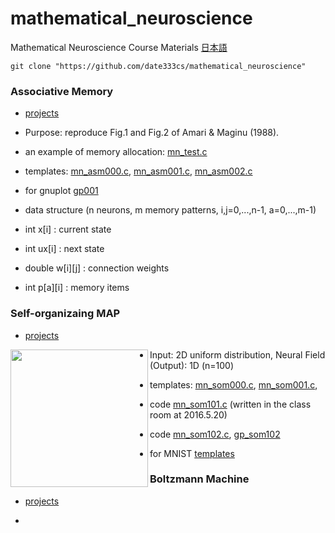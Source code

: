 ﻿# mathematical_neuroscience
Mathematical Neuroscience Course Materials [日本語](READMEj.md)

    git clone "https://github.com/date333cs/mathematical_neuroscience"


### Associative Memory

- [projects](project160415associative.pdf)

- Purpose: reproduce Fig.1 and Fig.2 of Amari & Maginu (1988).

- an example of memory allocation:  [mn_test.c](mn_test.c)
- templates: [mn_asm000.c](mn_asm000.c), [mn_asm001.c](mn_asm002.c), [mn_asm002.c](mn_asm002.c)
- for gnuplot [gp001](gp001)
- data structure (n neurons, m memory patterns, i,j=0,...,n-1, a=0,...,m-1)
 - int x[i] :  current state
 - int ux[i] : next state 
 - double w[i][j] : connection weights
 - int p[a][i] : memory items

### Self-organizaing MAP

- [projects](project160513neural_som.pdf)

<img src="https://github.com/date333cs/mathematical_neuroscience/blob/master/result_som_102.png" height="220px" align="left">

- Input: 2D uniform distribution, Neural Field (Output): 1D (n=100)

- templates: [mn_som000.c](mn_som000.c), [mn_som001.c](mn_som001.c),
- code [mn_som101.c](mn_som101.c) (written in the class room at 2016.5.20)
- code [mn_som102.c](mn_som102.c), [gp_som102](gp_som102)

- for MNIST [templates](http://www.cs.miyazaki-u.ac.jp/~date/lectures/2015neural/mnist/index.html)


### Boltzmann Machine

- [projects](project160610bolzmann.pdf)

+



